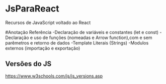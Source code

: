 # JsParaReact
 Recursos de JavaScript voltado ao React

#Anotação Referência
-Declaração de variáveis e constantes (let e const)
-Declaração e uso de funções (nomeadas e Arrow function),com e sem parêmetros e retorno de dados
-Template Literais (Strings)
-Modulos externos (importação e exportação)

## Versões do JS
https://www.w3schools.com/js/js_versions.asp